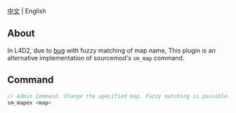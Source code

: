 [中文](./README.md) | English

## About
In L4D2, due to [bug](https://github.com/alliedmodders/sourcemod/issues/1389#issuecomment-738790160) with fuzzy matching of map name, This plugin is an alternative implementation of sourcemod's `sm_map` command.

## Command
```c
// Admin Command. Change the specified map. Fuzzy matching is possible.
sm_mapex <map>
```
